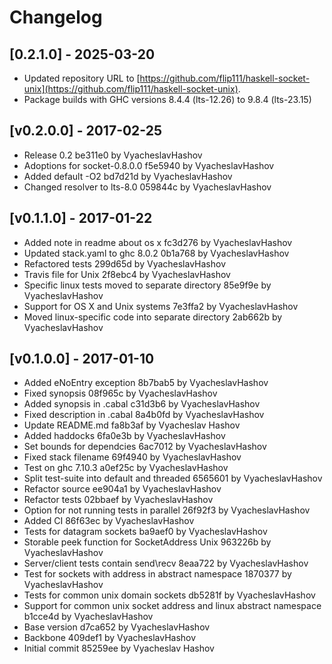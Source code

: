 # Changelog

## [0.2.1.0] - 2025-03-20
- Updated repository URL to [https://github.com/flip111/haskell-socket-unix](https://github.com/flip111/haskell-socket-unix).
- Package builds with GHC versions 8.4.4 (lts-12.26) to 9.8.4 (lts-23.15)

## [v0.2.0.0] - 2017-02-25

- Release 0.2 be311e0 by VyacheslavHashov
- Adoptions for socket-0.8.0.0 f5e5940 by VyacheslavHashov
- Added default -O2 bd7d21d by VyacheslavHashov
- Changed resolver to lts-8.0 059844c by VyacheslavHashov

## [v0.1.1.0] - 2017-01-22

- Added note in readme about os x fc3d276 by VyacheslavHashov
- Updated stack.yaml to ghc 8.0.2 0b1a768 by VyacheslavHashov
- Refactored tests 299d65d by VyacheslavHashov
- Travis file for Unix 2f8ebc4 by VyacheslavHashov
- Specific linux tests moved to separate directory 85e9f9e by VyacheslavHashov
- Support for OS X and Unix systems 7e3ffa2 by VyacheslavHashov
- Moved linux-specific code into separate directory 2ab662b by VyacheslavHashov

## [v0.1.0.0] - 2017-01-10

- Added eNoEntry exception 8b7bab5 by VyacheslavHashov
- Fixed synopsis 08f965c by VyacheslavHashov
- Added synopsis in .cabal c31d3b6 by VyacheslavHashov
- Fixed description in .cabal 8a4b0fd by VyacheslavHashov
- Update README.md fa8b3af by Vyacheslav Hashov
- Added haddocks 6fa0e3b by VyacheslavHashov
- Set bounds for dependcies 6ac7012 by VyacheslavHashov
- Fixed stack filename 69f4940 by VyacheslavHashov
- Test on ghc 7.10.3 a0ef25c by VyacheslavHashov
- Split test-suite into default and threaded 6565601 by VyacheslavHashov
- Refactor source ee904a1 by VyacheslavHashov
- Refactor tests 02bbaef by VyacheslavHashov
- Option for not running tests in parallel 26f92f3 by VyacheslavHashov
- Added CI 86f63ec by VyacheslavHashov
- Tests for datagram sockets ba9aef0 by VyacheslavHashov
- Storable peek function for SocketAddress Unix 963226b by VyacheslavHashov
- Server/client tests contain send\recv 8eaa722 by VyacheslavHashov
- Test for sockets with address in abstract namespace 1870377 by VyacheslavHashov
- Tests for common unix domain sockets db5281f by VyacheslavHashov
- Support for common unix socket address and linux abstract namespace b1cce4d by VyacheslavHashov
- Base version d7ca652 by VyacheslavHashov
- Backbone 409def1 by VyacheslavHashov
- Initial commit 85259ee by Vyacheslav Hashov

